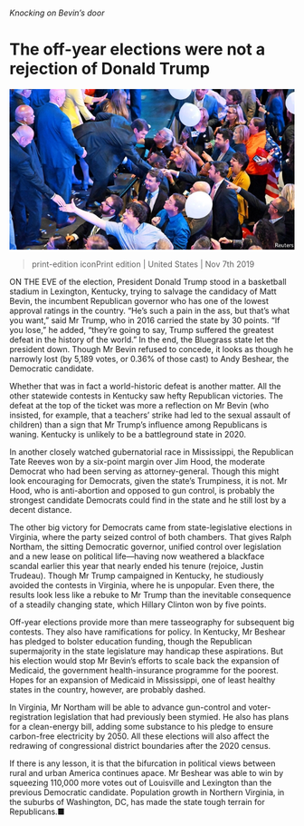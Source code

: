 ###### Knocking on Bevin’s door

# The off-year elections were not a rejection of Donald Trump 

![image](images/20191109_usp002.jpg) 

> print-edition iconPrint edition | United States | Nov 7th 2019 

ON THE EVE of the election, President Donald Trump stood in a basketball stadium in Lexington, Kentucky, trying to salvage the candidacy of Matt Bevin, the incumbent Republican governor who has one of the lowest approval ratings in the country. “He’s such a pain in the ass, but that’s what you want,” said Mr Trump, who in 2016 carried the state by 30 points. “If you lose,” he added, “they’re going to say, Trump suffered the greatest defeat in the history of the world.” In the end, the Bluegrass state let the president down. Though Mr Bevin refused to concede, it looks as though he narrowly lost (by 5,189 votes, or 0.36% of those cast) to Andy Beshear, the Democratic candidate. 

Whether that was in fact a world-historic defeat is another matter. All the other statewide contests in Kentucky saw hefty Republican victories. The defeat at the top of the ticket was more a reflection on Mr Bevin (who insisted, for example, that a teachers’ strike had led to the sexual assault of children) than a sign that Mr Trump’s influence among Republicans is waning. Kentucky is unlikely to be a battleground state in 2020. 

In another closely watched gubernatorial race in Mississippi, the Republican Tate Reeves won by a six-point margin over Jim Hood, the moderate Democrat who had been serving as attorney-general. Though this might look encouraging for Democrats, given the state’s Trumpiness, it is not. Mr Hood, who is anti-abortion and opposed to gun control, is probably the strongest candidate Democrats could find in the state and he still lost by a decent distance. 

The other big victory for Democrats came from state-legislative elections in Virginia, where the party seized control of both chambers. That gives Ralph Northam, the sitting Democratic governor, unified control over legislation and a new lease on political life—having now weathered a blackface scandal earlier this year that nearly ended his tenure (rejoice, Justin Trudeau). Though Mr Trump campaigned in Kentucky, he studiously avoided the contests in Virginia, where he is unpopular. Even there, the results look less like a rebuke to Mr Trump than the inevitable consequence of a steadily changing state, which Hillary Clinton won by five points. 

Off-year elections provide more than mere tasseography for subsequent big contests. They also have ramifications for policy. In Kentucky, Mr Beshear has pledged to bolster education funding, though the Republican supermajority in the state legislature may handicap these aspirations. But his election would stop Mr Bevin’s efforts to scale back the expansion of Medicaid, the government health-insurance programme for the poorest. Hopes for an expansion of Medicaid in Mississippi, one of least healthy states in the country, however, are probably dashed. 

In Virginia, Mr Northam will be able to advance gun-control and voter-registration legislation that had previously been stymied. He also has plans for a clean-energy bill, adding some substance to his pledge to ensure carbon-free electricity by 2050. All these elections will also affect the redrawing of congressional district boundaries after the 2020 census. 

If there is any lesson, it is that the bifurcation in political views between rural and urban America continues apace. Mr Beshear was able to win by squeezing 110,000 more votes out of Louisville and Lexington than the previous Democratic candidate. Population growth in Northern Virginia, in the suburbs of Washington, DC, has made the state tough terrain for Republicans.■ 

